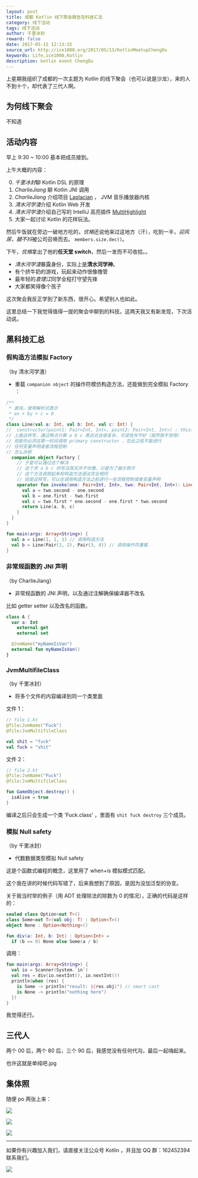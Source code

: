 ```yaml
---
layout: post
title: 成都 Kotlin 线下聚会报告及科技汇总
category: 线下活动
tags: 线下活动
author: 千里冰封
reward: false
date: 2017-05-15 12:13:15
source_url: http://ice1000.org/2017/05/13/KotlinMeetupChengDu
keywords: Life,ice1000,Kotlin
description: kotlin event ChengDu
---
```


上星期我组织了成都的一次主题为 Kotlin 的线下聚会（也可以说是沙龙），来的人不到十个，却代表了三代人啊。

## 为何线下聚会

不知道

## 活动内容

早上 9:30 \~ 10:00 基本把成员接到。

上午大概的内容：

0. *千里冰封*聊 Kotlin DSL 的原理
0. _CharlieJiang_ 聊 Kotlin JNI 调用
0. _CharlieJiang_ 介绍项目 [Laplacian](https://github.com/cqjjjzr/Laplacian) ， JVM 音乐播放器内核
0. *清水河学渣*介绍 Kotlin Web 开发
0. *清水河学渣*介绍自己写的 IntelliJ 高亮插件 [MultiHighlight](https://github.com/huoguangjin/MultiHighlight)
0. 大家一起讨论 Kotlin 的花样玩法。

然后午饭就在旁边一破地方吃的，*优格*还说他来过这地方（汗），吃到一半，*迎风尿，腿不抖*被公司召唤而去。
`members.size.dec()`。

下午，*优格*拿出了他的**任天堂 switch**，然后一发而不可收拾。。

+ *清水河学渣*暴露身份，实际上是**清水河学神**。
+ 有个挤牛奶的游戏，玩起来动作很像撸管
+ 最年轻的*查理江*同学全程打守望先锋
+ 大家都笑得像个孩子

这次聚会我反正学到了新东西，很开心。希望别人也如此。

这里总结一下我觉得值得一提的聚会中聊到的科技。这两天我又有新发现，下次活动说。

## 黑科技汇总

### 假构造方法模拟 Factory

（by 清水河学渣）

+ 重载 `companion object` 的操作符模仿构造方法，还能做到完全模拟 Factory ：

```kotlin
/**
 * 直线，使用解析式表示
 * ax + by + c = 0
 */
class Line(val a: Int, val b: Int, val c: Int) {
//  constructor(point1: Pair<Int, Int>, point2: Pair<Int, Int>) : this()
// 上面这样写，通过两点计算 a b c 表达式会很复杂，可读性并不好（虽然我不觉得）
// 但是你必须在第一时间调用 primary constructor ，在此之前不能进行
// 任何变量声明或者流程控制
// 怎么办呢
  companion object Factory {
    // 于是可以通过这个解决
    // 这个求 a b c 的写法其实并不优雅，只是为了展示例子
    // 这个方法调用起来和构造方法语法完全相同
    // 但是这样写，可以在调用构造方法之前进行一些流程控制或者变量声明
    operator fun invoke(one: Pair<Int, Int>, two: Pair<Int, Int>): Line {
      val a = two.second - one.second
      val b = one.first - two.first
      val c = two.first * one.second - one.first * two.second
      return Line(a, b, c)
    }
  }
}

fun main(args: Array<String>) {
  val a = Line(1, 1, 1) // 调用构造方法
  val b = Line(Pair(1, 2), Pair(3, 4)) // 调用操作符重载
}
```

### 非常规函数的 JNI 声明

（by CharlieJiang）

+ 非常规函数的 JNI 声明，以及通过注解确保编译器不改名

比如 getter setter 以及改名的函数。

```kotlin
class A {
  var a: Int
    external get
    external set

  @JvmName("myNameIsVan")
  external fun myNameIsVan()
}
```

### JvmMultifileClass

（by 千里冰封）

+ 将多个文件的内容编译到同一个类里面

文件 1：

```kotlin
// file 1.kt
@file:JvmName("Fuck")
@file:JvmMultifileClass

val shit = "fuck"
val fuck = "shit"
```

文件 2：

```kotlin
// file 2.kt
@file:JvmName("Fuck")
@file:JvmMultifileClass

fun GameObject.destroy() {
  isAlive = true
}
```

编译之后只会生成一个类 'Fuck.class' ，里面有 `shit fuck destroy` 三个成员。

### 模拟 Null safety

（by 千里冰封）

+ 代数数据类型模拟 Null safety

这是个函数式编程的概念，这里用了 when+is 模拟模式匹配。

这个我在讲的时候代码写错了，后来我想到了原因，是因为没加泛型的协变。

关于我当时举的例子（用 ADT 处理除法的除数为 0 的情况），正确的代码是这样的：

```kotlin
sealed class Option<out T>()
class Some<out T>(val obj: T) : Option<T>()
object None : Option<Nothing>()

fun div(a: Int, b: Int) : Option<Int> =
  if (b == 0) None else Some(a / b)
```

调用：

```kotlin
fun main(args: Array<String>) {
  val io = Scanner(System.`in`)
  val res = div(io.nextInt(), io.nextInt())
  println(when (res) {
    is Some -> println("result: ${res.obj}") // smart cast
    is None -> println("nothing here")
  })
}
```

我觉得还行。

## 三代人

两个 00 后，两个 80 后，三个 90 后，我感觉没有任何代沟，最后一起嗨起来。

也许这就是单纯吧.jpg

## 集体照

随便 po 两张上来：

![](https://coding.net/u/ice1000/p/Images/git/raw/master/blog-img/14/1.jpg)

![](https://coding.net/u/ice1000/p/Images/git/raw/master/blog-img/14/2.jpg)

![](https://coding.net/u/ice1000/p/Images/git/raw/master/blog-img/14/3.jpg)



-----------------

如果你有兴趣加入我们，请直接关注公众号 Kotlin ，并且加 QQ 群：162452394 联系我们。

![](/arts/kotlin_group.jpg)